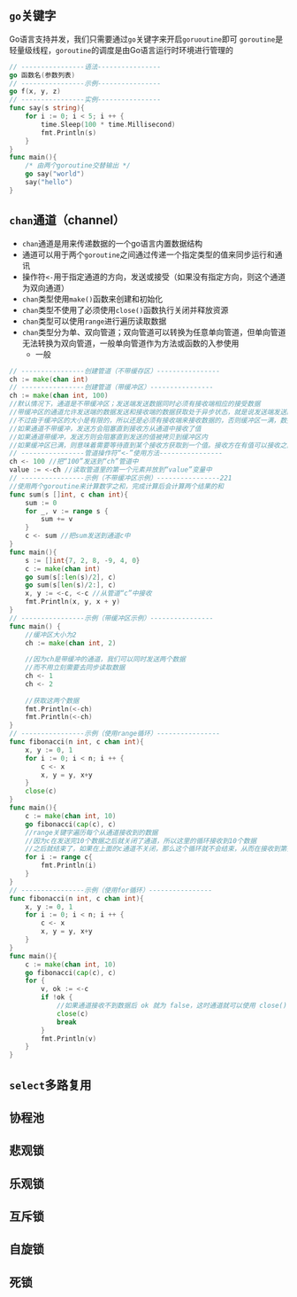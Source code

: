 ## `go`关键字
Go语言支持并发，我们只需要通过`go`关键字来开启`goruoutine`即可
`goroutine`是轻量级线程，`goroutine`的调度是由Go语言运行时环境进行管理的
```go
// ----------------语法----------------
go 函数名(参数列表)
// ----------------示例----------------
go f(x, y, z)
// ----------------实例----------------
func say(s string){
	for i := 0; i < 5; i ++ {
		time.Sleep(100 * time.Millisecond)
		fmt.Println(s)
    }
}
func main(){
	/* 由两个goroutine交替输出 */
	go say("world")
	say("hello")
}
```
## `chan`通道（channel）
- `chan`通道是用来传递数据的一个go语言内置数据结构
- 通道可以用于两个`goroutine`之间通过传递一个指定类型的值来同步运行和通讯
- 操作符`<-`用于指定通道的方向，发送或接受（如果没有指定方向，则这个通道为双向通道）
- `chan`类型使用`make()`函数来创建和初始化
- `chan`类型不使用了必须使用`close()`函数执行关闭并释放资源
- `chan`类型可以使用`range`进行遍历读取数据
- `chan`类型分为单、双向管道；双向管道可以转换为任意单向管道，但单向管道无法转换为双向管道，一般单向管道作为方法或函数的入参使用
  - 一般
```go
// ----------------创建管道（不带缓存区）----------------
ch := make(chan int)
// ----------------创建管道（带缓冲区）----------------
ch := make(chan int, 100)
//默认情况下，通道是不带缓冲区；发送端发送数据同时必须有接收端相应的接受数据
//带缓冲区的通道允许发送端的数据发送和接收端的数据获取处于异步状态，就是说发送端发送的数据可以放在缓冲区里面，可以等待接收端去获取数据，而不是立刻需要接收端去获取数据
//不过由于缓冲区的大小是有限的，所以还是必须有接收端来接收数据的，否则缓冲区一满，数据发送端就无法再发送数据了
//如果通道不带缓冲，发送方会阻塞直到接收方从通道中接收了值
//如果通道带缓冲，发送方则会阻塞直到发送的值被拷贝到缓冲区内
//如果缓冲区已满，则意味着需要等待直到某个接收方获取到一个值。接收方在有值可以接收之前会一直阻塞
// ----------------管道操作符“<-”使用方法----------------
ch <- 100 //把“100”发送到“ch”管道中
value := <-ch //读取管道里的第一个元素并放到“value”变量中
// ----------------示例（不带缓冲区示例）----------------221
//使用两个goroutine来计算数字之和，完成计算后会计算两个结果的和
func sum(s []int, c chan int){
	sum := 0
	for _, v := range s {
		sum += v
    }
	c <- sum //把sum发送到通道c中
}
func main(){
	s := []int{7, 2, 8, -9, 4, 0}
	c := make(chan int)
	go sum(s[:len(s)/2], c)
    go sum(s[len(s)/2:], c)
	x, y := <-c, <-c //从管道“c”中接收
	fmt.Println(x, y, x + y)
}
// ----------------示例（带缓冲区示例）----------------
func main() {
    //缓冲区大小为2
	ch := make(chan int, 2)
	
	//因为ch是带缓冲的通道，我们可以同时发送两个数据
	//而不用立刻需要去同步读取数据
	ch <- 1
	ch <- 2
	
	//获取这两个数据
	fmt.Println(<-ch)
	fmt.Println(<-ch)
}
// ----------------示例（使用range循环）----------------
func fibonacci(n int, c chan int){
	x, y := 0, 1
	for i := 0; i < n; i ++ {
		c <- x
		x, y = y, x+y
    }
	close(c)
}
func main(){
	c := make(chan int, 10)
	go fibonacci(cap(c), c)
	//range关键字遍历每个从通道接收到的数据
	//因为c在发送完10个数据之后就关闭了通道，所以这里的循环接收到10个数据
	//之后就结束了，如果在上面的c通道不关闭，那么这个循环就不会结束，从而在接收到第死11个数据的时候就阻塞了
	for i := range c{
		fmt.Println(i)
    }
}
// ----------------示例（使用for循环）----------------
func fibonacci(n int, c chan int){
	x, y := 0, 1
	for i := 0; i < n; i ++ {
		c <- x
		x, y = y, x+y
    }
}
func main(){
	c := make(chan int, 10)
	go fibonacci(cap(c), c)
	for {
		v, ok := <-c
		if !ok {
			//如果通道接收不到数据后 ok 就为 false，这时通道就可以使用 close() 函数来关闭
			close(c)
			break
        }
		fmt.Println(v)
    }
}
```
## `select`多路复用

## 协程池
## 悲观锁
## 乐观锁
## 互斥锁
## 自旋锁
## 死锁